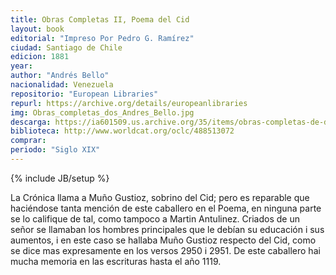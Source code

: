 ```yaml
---
title: Obras Completas II, Poema del Cid
layout: book
editorial: "Impreso Por Pedro G. Ramírez"
ciudad: Santiago de Chile	
edicion: 1881
year: 
author: "Andrés Bello"
nacionalidad: Venezuela
repositorio: "European Libraries"
repurl: https://archive.org/details/europeanlibraries
img: Obras_completas_dos_Andres_Bello.jpg 
descarga: https://ia601509.us.archive.org/35/items/obras-completas-de-don-andres-bello/Obras%20completas%20de%20don%20Andr%C3%A9s%20Bello.pdf
biblioteca: http://www.worldcat.org/oclc/488513072
comprar: 
periodo: "Siglo XIX"
---
```

{% include JB/setup %}

La Crónica llama a Muño Gustioz, sobrino del Cid; pero es reparable que haciéndose tanta mención de este caballero en el Poema, en ninguna parte se lo califique de tal, como tampoco a Martin Antulinez. Criados de un señor se llamaban los hombres principales que le debían su educación i sus aumentos, i en este caso se hallaba Muño Gustioz respecto del Cid, como se dice mas expresamente en los versos 2950 i 2951. De este caballero hai mucha memoria en las escrituras hasta el año 1119.
